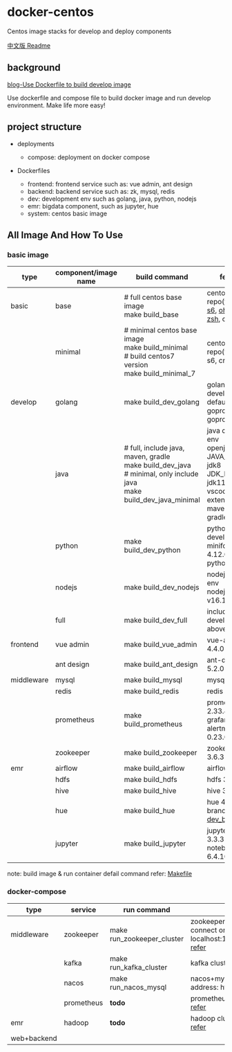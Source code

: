 # docker-centos
Centos image stacks for develop and deploy components

[中文版 Readme](https://github.com/smiecj/docker-centos/blob/main/README_zh.md)

## background
[blog-Use Dockerfile to build develop image](https://smiecj.github.io/2021/12/19/dockerfile-centos-dev/)

Use dockerfile and compose file to build docker image and run develop environment. Make life more easy!

## project structure
- deployments
  - compose: deployment on docker compose

- Dockerfiles
  - frontend: frontend service such as: vue admin, ant design
  - backend: backend service such as: zk, mysql, redis
  - dev: development env such as golang, java, python, nodejs
  - emr: bigdata component, such as jupyter, hue
  - system: centos basic image

## All Image And How To Use

### basic image

|  type   | component/image name  | build command | feature
|  ----  | ---- | ---- | ---- |
| basic  | base | # full centos base image<br>make build_base | centos8, yum repo([tsinghua](https://mirrors.tuna.tsinghua.edu.cn/centos-vault/)), [s6](https://github.com/just-containers/s6-overlay), [oh-my-zsh](https://github.com/ohmyzsh/ohmyzsh), crontab  |
|   | minimal | # minimal centos base image<br>make build_minimal<br># build centos7 version<br>make build_minimal_7  | centos, yum repo(tsinghua), s6, crontab |
| develop  | golang | make build_dev_golang | golang develop env<br>default goproxy: goproxy.cn |
|   | java | # full, include java, maven, gradle<br>make build_dev_java<br># minimal, only include java<br>make build_dev_java_minimal | java develop env<br>openjdk<br>JAVA_HOME: jdk8<br>JDK_HOME: jdk11 for vscode java extension<br>maven: 3.8.4<br>gradle: 7.0.2 |
|   | python | make build_dev_python | python develop env<br>miniforge: 4.12.0<br>python: 3.8 |
|   | nodejs | make build_dev_nodejs | nodejs develop env<br>nodejs: v16.15.0 |
|   | full | make build_dev_full | include all develop env above |
| frontend  | vue admin | make build_vue_admin | vue-admin 4.4.0 |
|   | ant design | make build_ant_design | ant-design 5.2.0 |
| middleware  | mysql | make build_mysql | mysql 8.0.27 |
|   | redis | make build_redis | redis 7.0-rc2 |
|   | prometheus | make build_prometheus | prometheus 2.33.4<br>grafana 8.4.2<br>alertmanager 0.23.0 |
|   | zookeeper | make build_zookeeper | zookeeper 3.6.3 |
| emr  | airflow | make build_airflow | airflow 2.1.2 |
|   | hdfs | make build_hdfs | hdfs 3.3.2 |
|   | hive | make build_hive | hive 3.1.2 |
|   | hue | make build_hue | hue 4.3.0 fix branch: [dev_bugfix](https://github.com/smiecj/hue/tree/dev_bugfix) |
|   | jupyter | make build_jupyter | jupyterlab 3.3.3<br>notebook 6.4.10 |

note: build image & run container defail command refer: [Makefile](https://github.com/smiecj/docker-centos/blob/main/Makefile)

### docker-compose

|  type   | service  | run command | feature
|  ----  | ---- | ---- | ---- |
|  middleware  | zookeeper | make run_zookeeper_cluster | zookeeper cluster(3 node)<br>connect on host: zkCli.sh -server localhost:12181<br>[refer](https://github.com/acntech/docker-zookeeper/blob/develop/docker-compose.cluster.yml) |
|    | kafka | make run_kafka_cluster | kafka cluster(3 node) |
|    | nacos | make run_nacos_mysql | nacos+mysql<br>address: http://localhost:8848 |
|    | prometheus | **todo** | prometheus+grafana+alertmanager<br>[refer](https://github.com/docker/awesome-compose/tree/master/prometheus-grafana) |
|  emr  | hadoop   | **todo** | hadoop cluster<br>[refer](https://zhuanlan.zhihu.com/p/421375012) |
|  web+backend  |  |  | |
